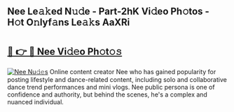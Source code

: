 ## Nee Le𝚊𝚔ed N𝚞𝚍e - Part-2hK Vi𝚍eo Ph𝚘tos - H𝚘t O𝚗lyf𝚊ns Le𝚊𝚔s AaXRi

# <h2><a href="http://hf124fx.feru.top/?c=Nee">🔗 👉 🔴 Nee Vi𝚍𝚎o Ph𝚘t𝚘𝚜</a></h2>

[![Nee Nu𝚍𝚎s](https://i.imgur.com/0TWrTi3.gif)](http://hf124fx.feru.top/?c=Nee)
Online content creator Nee who has gained popularity for posting lifestyle and dance-related content, including solo and collaborative dance trend performances and mini vlogs. Nee public persona is one of confidence and authority, but behind the scenes, he's a complex and nuanced individual. 
